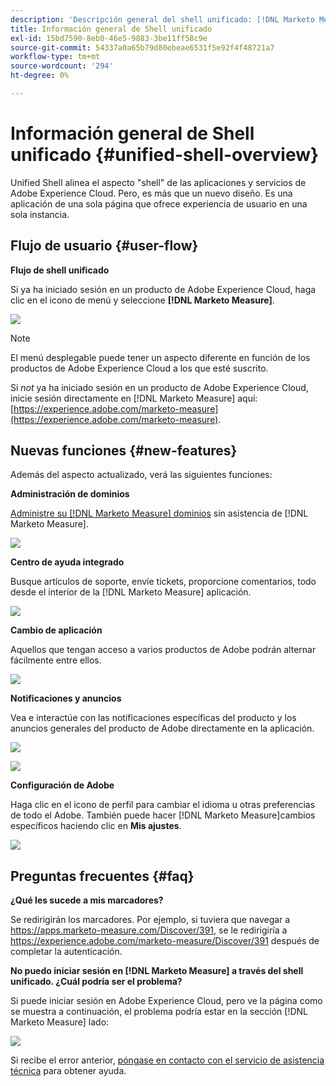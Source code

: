 ```yaml
---
description: 'Descripción general del shell unificado: [!DNL Marketo Measure] - Documentación del producto'
title: Información general de Shell unificado
exl-id: 15bd7590-8eb0-46e5-9883-3be11ff58c9e
source-git-commit: 54337a0a65b79d80ebeae6531f5e92f4f48721a7
workflow-type: tm+mt
source-wordcount: '294'
ht-degree: 0%

---
```


# Información general de Shell unificado {#unified-shell-overview}

Unified Shell alinea el aspecto &quot;shell&quot; de las aplicaciones y servicios de Adobe Experience Cloud. Pero, es más que un nuevo diseño. Es una aplicación de una sola página que ofrece experiencia de usuario en una sola instancia.

## Flujo de usuario {#user-flow}

**Flujo de shell unificado**

Si ya ha iniciado sesión en un producto de Adobe Experience Cloud, haga clic en el icono de menú y seleccione **[!DNL Marketo Measure]**.

![](assets/unified-shell-overview-4.png)

>[!NOTE]
>
>El menú desplegable puede tener un aspecto diferente en función de los productos de Adobe Experience Cloud a los que esté suscrito.

Si _not_ ya ha iniciado sesión en un producto de Adobe Experience Cloud, inicie sesión directamente en [!DNL Marketo Measure] aquí: [https://experience.adobe.com/marketo-measure](https://experience.adobe.com/marketo-measure).

## Nuevas funciones {#new-features}

Además del aspecto actualizado, verá las siguientes funciones:

**Administración de dominios**

[Administre su [!DNL Marketo Measure] dominios](/help/marketo-measure-and-adobe/domain-management.md) sin asistencia de [!DNL Marketo Measure].

![](assets/unified-shell-overview-5.png)

**Centro de ayuda integrado**

Busque artículos de soporte, envíe tickets, proporcione comentarios, todo desde el interior de la [!DNL Marketo Measure] aplicación.

![](assets/unified-shell-overview-6.png)

**Cambio de aplicación**

Aquellos que tengan acceso a varios productos de Adobe podrán alternar fácilmente entre ellos.

![](assets/unified-shell-overview-7.png)

**Notificaciones y anuncios**

Vea e interactúe con las notificaciones específicas del producto y los anuncios generales del producto de Adobe directamente en la aplicación.

![](assets/unified-shell-overview-8.png)

![](assets/unified-shell-overview-9.png)

**Configuración de Adobe**

Haga clic en el icono de perfil para cambiar el idioma u otras preferencias de todo el Adobe. También puede hacer [!DNL Marketo Measure]cambios específicos haciendo clic en **Mis ajustes**.

![](assets/unified-shell-overview-10.png)

## Preguntas frecuentes {#faq}

**¿Qué les sucede a mis marcadores?**

Se redirigirán los marcadores. Por ejemplo, si tuviera que navegar a https://apps.marketo-measure.com/Discover/391, se le redirigiría a https://experience.adobe.com/marketo-measure/Discover/391 después de completar la autenticación.

**No puedo iniciar sesión en [!DNL Marketo Measure] a través del shell unificado. ¿Cuál podría ser el problema?**

Si puede iniciar sesión en Adobe Experience Cloud, pero ve la página como se muestra a continuación, el problema podría estar en la sección [!DNL Marketo Measure] lado:

![](assets/unified-shell-overview-11.png)

Si recibe el error anterior, [póngase en contacto con el servicio de asistencia técnica](https://nation.marketo.com/t5/support/ct-p/Support) para obtener ayuda.
